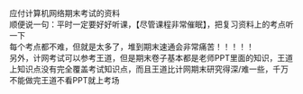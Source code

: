 应付计算机网络期末考试的资料<br>
顺便说一句：平时一定要好好听课，【尽管课程非常催眠】，把复习资料上的考点听一下<br>
每个考点都不难，但就是太多了，堆到期末速通会非常痛苦！！！！！<br>
另外，计网考试可以参考王道，但是期末卷子基本都是老师PPT里面的知识，王道上知识点没有完全覆盖考试知识点，而且王道比计网期末研究得深/难一些，千万不能做完王道不看PPT就上考场
